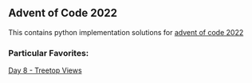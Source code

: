 ## Advent of Code 2022

This contains python implementation solutions for [advent of code 2022](https://adventofcode.com/2022)

### Particular Favorites:

[Day 8 - Treetop Views](day_08/)